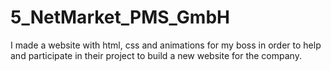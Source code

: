 # 5_NetMarket_PMS_GmbH

I made a website with html, css and animations for my boss in order to help and participate in their project to build a new website for the company.
